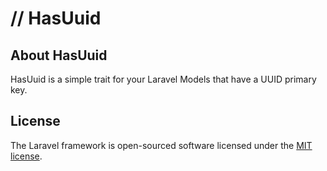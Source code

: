 # // HasUuid

## About HasUuid

HasUuid is a simple trait for your Laravel Models that have a UUID primary key.

## License

The Laravel framework is open-sourced software licensed under the [MIT license](https://opensource.org/licenses/MIT).
